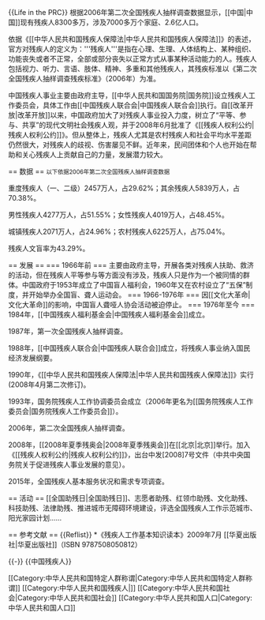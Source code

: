 {{Life in the PRC}}
根据2006年第二次全国残疾人抽样调查数据显示，[[中国|中国]]现有残疾人8300多万，涉及7000多万个家庭、2.6亿人口。

依据《[[中华人民共和国残疾人保障法|中华人民共和国残疾人保障法]]》的表述，官方对残疾人的定义为：'''残疾人'''是指在心理、生理、人体结构上、某种组织、功能丧失或者不正常，全部或部分丧失以正常方式从事某种活动能力的人。残疾人包括视力、听力、言语、肢体、精神、多重和其他残疾人，其残疾标准以《第二次全国残疾人抽样调查残疾标准》（2006年）为准。

中国残疾人事业主要由政府主导，[[中华人民共和国国务院|国务院]]设立残疾人工作委员会，具体工作由[[中国残疾人联合会|中国残疾人联合会]]执行。自[[改革开放|改革开放]]以来，中国政府加大了对残疾人事业投入力度，树立了“平等、参与、共享”的现代文明社会残疾人观，并于2008年6月批准了《[[残疾人权利公约|残疾人权利公约]]》。但从整体上，残疾人尤其是农村残疾人和社会平均水平差距仍然很大，对残疾人的歧视、伤害屡见不鲜。近年来，民间团体和个人也开始在帮助和关心残疾人上贡献自己的力量，发展潜力较大。

== 数据 ==
<small>以下依据2006年第二次全国残疾人抽样调查数据</small>

重度残疾人（一、二级）2457万人，占29.62%；其余残疾人5839万人，占70.38%。

男性残疾人4277万人，占51.55%；女性残疾人4019万人，占48.45%。

城镇残疾人2071万人，占24.96%；农村残疾人6225万人，占75.04%。

残疾人文盲率为43.29%。

== 发展 ==
=== 1966年前 ===
主要由政府主导，开展各类对残疾人扶助、救济的活动，但在残疾人平等参与等方面没有涉及，残疾人只是作为一个被同情的群体。中国政府于1953年成立了中国盲人福利会，1960年又在农村设立了“五保”制度，并开始举办全国盲、聋人运动会。
=== 1966-1976年 ===
因[[文化大革命|文化大革命]]的影响，中国盲人聋哑人协会活动被迫停止。
=== 1976年至今 ===
1984年，[[中国残疾人福利基金会|中国残疾人福利基金会]]成立。

1987年，第一次全国残疾人抽样调查。

1988年，[[中国残疾人联合会|中国残疾人联合会]]成立，将残疾人事业纳入国民经济发展纲要。

1990年，《[[中华人民共和国残疾人保障法|中华人民共和国残疾人保障法]]》实行(2008年4月第二次修订)。

1993年，国务院残疾人工作协调委员会成立（2006年更名为[[国务院残疾人工作委员会|国务院残疾人工作委员会]]）。

2006年，第二次全国残疾人抽样调查。

2008年，[[2008年夏季残奥会|2008年夏季残奥会]]在[[北京|北京]]举行。加入《[[残疾人权利公约|残疾人权利公约]]》，出台中发[2008]7号文件（中共中央国务院关于促进残疾人事业发展的意见）。

2015年，全国残疾人基本服务状况和需求专项调查。

== 活动 ==
[[全国助残日|全国助残日]]、志愿者助残、红领巾助残、文化助残、科技助残、法律助残、推进城市无障碍环境建设，评选全国残疾人工作示范城市、阳光家园计划……

== 参考文献 ==
{{Reflist}}
*《残疾人工作基本知识读本》2009年7月 [[华夏出版社|华夏出版社]]（ISBN 9787508050812） 

{{-}}
{{中国残疾人}}

[[Category:中华人民共和国特定人群称谓|Category:中华人民共和国特定人群称谓]]
[[Category:中华人民共和国残疾人|]]
[[Category:中华人民共和国社会|Category:中华人民共和国社会]]
[[Category:中华人民共和国人口|Category:中华人民共和国人口]]